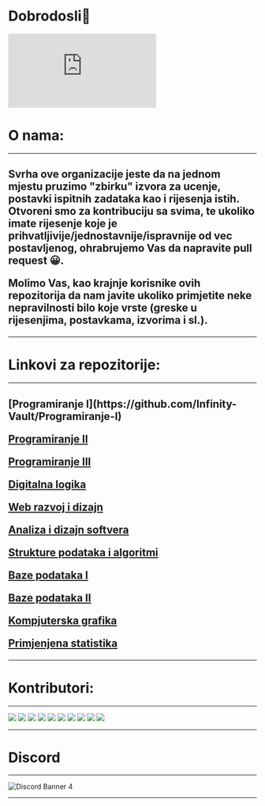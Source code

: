 <h1>Dobrodosli👋</h1>

[![](https://badgen.net/https/infinity-vault-traffic-collector-g53qr72yy0u6.runkit.sh)]() 

<h1>O nama:</h1>

<hr>
<h2>Svrha ove organizacije jeste da na jednom mjestu pruzimo "zbirku" izvora za ucenje, postavki ispitnih zadataka kao i rijesenja istih. Otvoreni smo za kontribuciju sa svima, te ukoliko imate rijesenje koje je prihvatljivije/jednostavnije/ispravnije od vec postavljenog, ohrabrujemo Vas da napravite pull request 😀.

Molimo Vas, kao krajnje korisnike ovih repozitorija da nam javite ukoliko primjetite neke nepravilnosti bilo koje vrste (greske u rijesenjima, postavkama, izvorima i sl.).</h2>
<hr>

<h1>Linkovi za repozitorije:</h1>

<hr>


<h2>
[Programiranje I](https://github.com/Infinity-Vault/Programiranje-I)

[Programiranje II](https://github.com/Infinity-Vault/Programiranje-II)

[Programiranje III](https://github.com/Infinity-Vault/Programiranje-III)

[Digitalna logika](https://github.com/Infinity-Vault/Digitalna-logika)

[Web razvoj i dizajn](https://github.com/Infinity-Vault/WRD-Web-razvoj-i-dizajn)

[Analiza i dizajn softvera](https://github.com/Infinity-Vault/Analiza-i-dizajn-softvera)

[Strukture podataka i algoritmi](https://github.com/Infinity-Vault/Strukture-podataka-i-algoritmi)

[Baze podataka I](https://github.com/Infinity-Vault/Baze-podataka-I)

[Baze podataka II](https://github.com/Infinity-Vault/Baze-podataka-II)

[Kompjuterska grafika](https://github.com/Infinity-Vault/Kompjuterska-grafika)

[Primjenjena statistika](https://github.com/Infinity-Vault/Primijenjena-statistika)

</h2>
<hr>

<h1>Kontributori:</h1>
<hr>

[![](https://avatars.githubusercontent.com/u/58472052?s=60&v=4)](https://github.com/AdivonSlav) [![](https://avatars.githubusercontent.com/u/76576193?s=60&v=4)](https://github.com/AmigosLP) [![](https://avatars.githubusercontent.com/u/76669701?s=60&v=4)](https://github.com/BerunBiH) [![](https://avatars.githubusercontent.com/u/58373221?s=60&v=4)](https://github.com/HarisKordic) [![](https://avatars.githubusercontent.com/u/77499895?s=60&v=4)](https://github.com/R3FA) [![](https://avatars.githubusercontent.com/u/92086961?s=60&v=4)](https://github.com/RedzicMuhamed) [![](https://avatars.githubusercontent.com/u/68828360?s=60&v=4)](https://github.com/Sanjin-Pajic) [![](https://avatars.githubusercontent.com/u/89514704?s=60&v=4)](https://github.com/saranur) [![](https://avatars.githubusercontent.com/u/77838860?s=60&v=4)](https://github.com/Siocic) [![](https://avatars.githubusercontent.com/u/72450575?s=60&v=4)](https://github.com/vkerim)


<hr>

<h1>Discord</h1>
<hr>

![Discord Banner 4](https://discordapp.com/api/guilds/787773373748740128/widget.png?style=banner4)
 
<hr>
